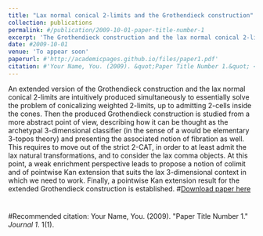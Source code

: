 ```yaml
---
title: "Lax normal conical 2-limits and the Grothendieck construction"
collection: publications
permalink: #/publication/2009-10-01-paper-title-number-1
excerpt: 'The Grothendieck construction and the lax normal conical 2-limits are intuitively produced simultaneously to essentially solve the problem of conicalizing weighted 2-limits. Then an extended version of the Grothendieck construction is studied from an abstract point of view, using the lax normal 2-limits. In particular a pointwise Kax extension result is established.'
date: #2009-10-01
venue: 'To appear soon'
paperurl: #'http://academicpages.github.io/files/paper1.pdf'
citation: #'Your Name, You. (2009). &quot;Paper Title Number 1.&quot; <i>Journal 1</i>. 1(1).'
---
```

An extended version of the Grothendieck construction and the lax normal conical 2-limits are intuitively produced simultaneously to essentially solve the problem of conicalizing weighted 2-limits, up to admitting 2-cells inside the cones. Then the produced Grothendieck construction is studied from a more abstract point of view, describing how it can be thought as the archetypal 3-dimensional classifier (in the sense of a would be elementary 3-topos theory) and presenting the associated notion of fibration as well. This requires to move out of the strict 2-CAT, in order to at least admit the lax natural transformations, and to consider the lax comma objects. At this point, a weak enrichment perspective leads to propose a notion of colimit and of pointwise Kan extension that suits the lax 3-dimensional context in which we need to work. Finally, a pointwise Kan extension result for the extended Grothendieck construction is established.
#[Download paper here](http://academicpages.github.io/files/paper1.pdf)
#
#Recommended citation: Your Name, You. (2009). "Paper Title Number 1." <i>Journal 1</i>. 1(1).
